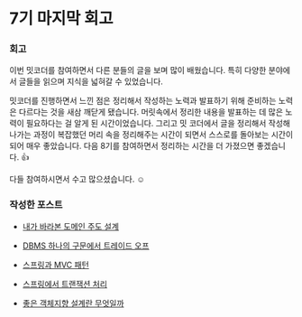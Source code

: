 # 7기 마지막 회고

### 회고

이번 밋코더를 참여하면서 다른 분들의 글을 보며 많이 배웠습니다. 특히 다양한 분야에서 글들을 읽으며 지식을 넓혀갈 수 있었습니다.

밋코더를 진행하면서 느낀 점은 정리해서 작성하는 노력과 발표하기 위해 준비하는 노력은 다르다는 것을 새삼 깨닫게 됐습니다. 머릿속에서 정리한 내용을 발표하는 데 많은 노력이 필요하다는 걸 알게 된 시간이었습니다. 그리고 밋 코더에서 글을 정리해서 작성해 나가는 과정이 복잡했던 머리 속을 정리해주는 시간이 되면서 스스로를 돌아보는 시간이 되어 매우 좋았습니다.  다음 8기를 참여하면서 정리하는 시간을 더 가졌으면 좋겠습니다. 👍

다들 참여하시면서 수고 많으셨습니다. ☺️

### 작성한 포스트

- [내가 바라본 도메인 주도 설계](https://github.com/this-is-spear/posting-review/blob/tis/tis/2022-04-21/%EB%82%B4%EA%B0%80%20%EB%B0%94%EB%9D%BC%EB%B3%B8%20%EB%8F%84%EB%A9%94%EC%9D%B8%20%EC%A3%BC%EB%8F%84%20%EC%84%A4%EA%B3%84.md)

- [DBMS 하나의 구문에서 트레이드 오프](https://github.com/this-is-spear/posting-review/blob/tis/tis/2022-04-07/DBMS_%ED%95%98%EB%82%98%EC%9D%98_%EA%B5%AC%EB%AC%B8%EC%97%90%EC%84%9C_%ED%8A%B8%EB%A0%88%EC%9D%B4%EB%93%9C_%EC%98%A4%ED%94%84.md)

- [스프링과 MVC 패턴](https://github.com/this-is-spear/posting-review/blob/tis/tis/2022-03-24/%EC%8A%A4%ED%94%84%EB%A7%81%EA%B3%BC-MVC-%ED%8C%A8%ED%84%B4.md)

- [스프링에서 트랜잭션 처리](https://github.com/this-is-spear/posting-review/blob/tis/tis/2022-03-10/%EC%8A%A4%ED%94%84%EB%A7%81%EC%97%90%EC%84%9C-%ED%8A%B8%EB%9E%9C%EC%9E%AD%EC%85%98-%EC%B2%98%EB%A6%AC.md)

- [좋은 객체지향 설계란 무엇일까](https://github.com/this-is-spear/posting-review/blob/tis/tis/2022-02-24/%EC%A2%8B%EC%9D%80-%EA%B0%9D%EC%B2%B4%EC%A7%80%ED%96%A5-%EC%84%A4%EA%B3%84%EB%9E%80-%EB%AC%B4%EC%97%87%EC%9D%BC%EA%B9%8C.md)
